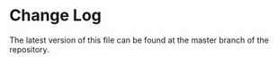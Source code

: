 # Change Log

The latest version of this file can be found at the master branch of the repository.


